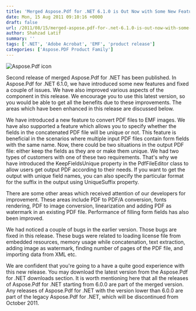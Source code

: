 ```yaml
---
title: 'Merged Aspose.Pdf for .NET 6.1.0 is Out Now with Some New Features and Fixes and Many Improvements'
date: Mon, 15 Aug 2011 09:10:16 +0000
draft: false
url: /2011/08/15/merged-aspose.pdf-for-.net-6.1.0-is-out-now-with-some-new-features-and-fixes-and-many-improvements/
author: Shahzad Latif
summary: ''
tags: ['.NET', 'Adobe Acrobat', 'EMF', 'product release']
categories: ['Aspose.PDF Product Family']
---
```


![Aspose.Pdf icon][1]

Second release of merged Aspose.Pdf for .NET has been published. In Aspose.Pdf for .NET 6.1.0, we have introduced some new features and fixed a couple of issues. We have also improved various aspects of the component in this release. We encourage you to use this latest version, so you would be able to get all the benefits due to these improvements. The areas which have been enhanced in this release are discussed below.  
  
We have introduced a new feature to convert PDF files to EMF images. We have also supported a feature which allows you to specify whether the fields in the concatenated PDF file will be unique or not. This feature is beneficial in the scenarios where multiple input PDF files contain form fields with the same name. Now, there could be two situations in the output PDF file: either keep the fields as they are or make them unique. We had two types of customers with one of these two requirements. That's why we have introduced the KeepFieldsUnique property in the PdfFileEditor class to allow users get output PDF according to their needs. If you want to get the output with unique field names, you can also specify the particular format for the suffix in the output using UniqueSuffix property.

There are some other areas which received attention of our developers for improvement. These areas include PDF to PDF/A conversion, fonts rendering, PDF to image conversion, linearization and adding PDF as watermark in an existing PDF file. Performance of filling form fields has also been improved.

We had noticed a couple of bugs in the earlier version. Those bugs are fixed in this release. These bugs were related to loading license file from embedded resources, memory usage while concatenation, text extraction, adding image as watermark, finding number of pages of the PDF file, and importing data from XML etc.  
  
We are confident that you're going to a have a quite good experience with this new release. You may download the latest version from the Aspose.Pdf for .NET downloads section. It is worth mentioning here that all the releases of Aspose.Pdf for .NET starting from 6.0.0 are part of the merged version. Any releases of Aspose.Pdf for .NET with the version lower than 6.0.0 are part of the legacy Aspose.Pdf for .NET, which will be discontinued from October 2011.




[1]: http://www.aspose.com/Images/aspose.pdf-logo2.jpg




